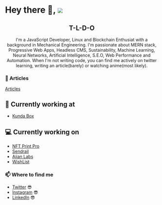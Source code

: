 # Hey there 👋, ![](https://komarev.com/ghpvc/?username=igmrrf&label=VIEWS)

<h2 align="center">T-L-D-O</h2>
<p align="center">I'm a JavaScript Developer, Linux and Blockchain Enthusiat with a background in Mechanical Engineering.
I'm passionate about MERN stack, Progressive Web Apps, Headless CMS, Sustainability, Machine Learning, Neural Networks, Artificial Intelligence, S.E.O, Web Performance and Automation.
When I'm not writing code, you can find me actively on twitter learning, writing an article(barely) or watching anime(most likely).</p>



### :rocket: Articles
[Articles](https://dev.to/igmrrf)

## 💼 Currently working at

- [Kunda Box](https://kundabox.com)

## 💻 Currently working on

- [NFT Print Pro](https://nftprintpro.com)
- [Sendrail](https://sendrail.co)
- [Ajian Labs](https://ajianlabs.com)
- [WishList](https://wishlist.netlify.app)

### 📫 Where to find me

- [Twitter](https://twitter.com/igmrrf) 😎
- [Instagram](https://instagram.com/igmrrf) 😎
- [LinkedIn](https://linkedin.com/in/igmrrf) 😎
